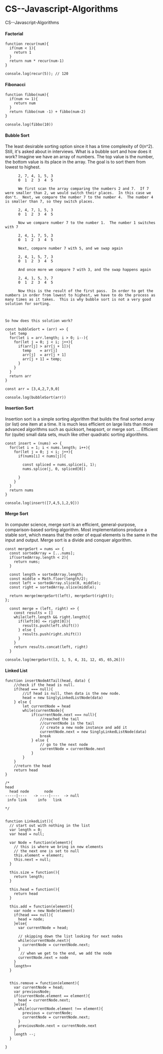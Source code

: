 # CS--Javascript-Algorithms
CS--Javascript-Algorithms


#### Factorial 
```
function recur(num){
  if(num < 1){
    return 1
  }
  return num * recur(num-1)
}

console.log(recur(5)); // 120
```

#### Fibonacci
```
function fibbo(num){
  if(num <= 1){
    return num
  }
  return fibbo(num -1) + fibbo(num-2)
}

console.log(fibbo(10))

```

#### Bubble Sort
The least desirable sorting option since it has a time complexity of 0(n^2).  Still, it's asked about in interviews. What is a bubble sort and how does it work?  Imagine we have an array of numbers. The top value is the number, the bottom value is its place in the array.  The goal is to sort them from lowest to highest.    

```
      2, 7, 4, 1, 5, 3
      0  1  2  3  4  5
      
      We first scan the array comparing the numbers 2 and 7.  If 7 were smaller than 2, we would switch their places.  In this case we don't.  Next, we compare the number 7 to the number 4.  The number 4 is smaller than 7, so they switch places.
      
      2, 4, 7, 1, 5, 3
      0  1  2  3  4  5
      
      Now we compare number 7 to the number 1.  The number 1 switches with 7
      
      2, 4, 1, 7, 5, 3
      0  1  2  3  4  5
      
      Next, compare number 7 with 5, and we swap again
      
      2, 4, 1, 5, 7, 3
      0  1  2  3  4  5
      
      And once more we compare 7 with 3, and the swap happens again
      
      2, 4, 1, 5, 3, 7
      0  1  2  3  4  5
      
      Now this is the result of the first pass.  In order to get the numbers in order from lowest to highest, we have to do the process as many times as it takes.  This is why bubble sort is not a very good solution for sorting.
      
```

```

So how does this solution work?  

const bubbleSort = (arr) => {
  let temp
  for(let i = arr.length; i > 0; i--){
    for(let j = 0; j < i; j++){
      if(arr[j] > arr[j + 1]){
        temp    = arr[j]
        arr[j]  = arr[j + 1]
        arr[j + 1] = temp;
      }
    }
  }
  return arr
}

const arr = [3,4,2,7,9,0]
  
console.log(bubbleSort(arr))
```

#### Insertion Sort

Insertion sort is a simple sorting algorithm that builds the final sorted array (or list) one item at a time. It is much less efficient on large lists than more advanced algorithms such as quicksort, heapsort, or merge sort. ... Efficient for (quite) small data sets, much like other quadratic sorting algorithms.

```
const insert = (nums) => {
  for(let i = 1; i < nums.length; i++){
    for(let j = 0; j < i; j++){
      if(nums[i] < nums[j]){
        
        const spliced = nums.splice(i, 1);
        nums.splice(j, 0, spliced[0])
        
      }
    }
  }
  return nums
}

console.log(insert([7,4,5,1,2,9]))
```

#### Merge Sort

In computer science, merge sort is an efficient, general-purpose, comparison-based sorting algorithm. Most implementations produce a stable sort, which means that the order of equal elements is the same in the input and output. Merge sort is a divide and conquer algorithm.

```
const mergeSort = nums => {
  const sortedArray = [...nums];
  if(sortedArray.length < 2){
    return nums;
  }
  
  const length = sortedArray.length;
  const middle = Math.floor(length/2);
  const left = sortedArray.slice(0, middle);
  const right = sortedArray.slice(middle);
  
  return merge(mergeSort(left), mergeSort(right));
};

  const merge = (left, right) => {
    const results = []
    while(left.length && right.length){
      if(left[0] <= right[0]){
        results.push(left.shift())
      } else {
        results.push(right.shift())
      }
    }
    return results.concat(left, right)
  }
  
console.log(mergeSort([3, 1, 5, 4, 31, 12, 45, 65,26]))
```
#### Linked List

```
function insertNodeAtTail(head, data) {
    //check if the head is null. 
    if(head === null){
        //if head is null, then data is the new node. 
        head = new SinglyLinkedListNode(data)
    } else {
        let currentNode = head
        while(currentNode){
            if(currentNode.next === null){
                //reached the tail
                //currentNode is the tail
                // create a new node instance and add it
                currentNode.next = new SinglyLinkedListNode(data)
                break
            } else {
                // go to the next node
                currentNode = currentNode.next
            }
        }
    }
    //return the head
    return head
}
```


```
/*
head
  head node       node
-----|----   -> ----|----  -> null
 info link     info   link

*/


function LinkedList(){
  // start out with nothing in the list
  var length = 0;
  var head = null;
  
  var Node = function(element){
    // this is where we bring in new elements
    // the next one is set to null
    this.element = element;
    this.next = null;
  }
  
  this.size = function(){
    return length;
  }
  
  this.head = function(){
    return head
  }
  
  this.add = function(element){
    var node = new Node(element)
    if(head === null){
      head = node;
    }else{
      var currentNode = head;
      
      // skipping down the list looking for next nodes
      while(currentNode.next){
        currentNode = currentNode.next;
      }
       // when we get to the end, we add the node
      currentNode.next = node
    }
    length++
  }
  
  
  this.remove = function(element){
    var currentNode = head;
    var previousNode;
    if(currentNode.element == element){
      head = currentNode.next;
    }else{
      while(currentNode.element !== element){
        previous = currentNode;
        currentNode = currentNode.next;
      }
      previousNode.next = currentNode.next
    }
    length --;
  }
 
}
```
